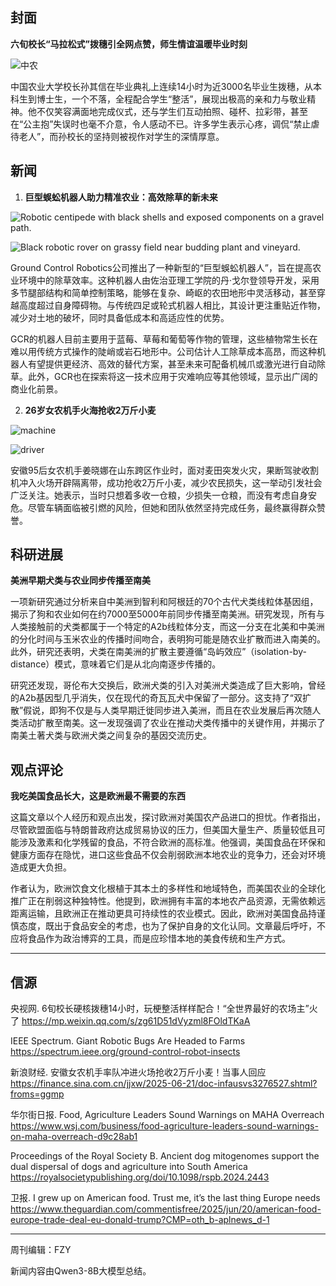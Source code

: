 
## 封面

**六旬校长“马拉松式”拨穗引全网点赞，师生情谊温暖毕业时刻**

![中农](https://mmbiz.qpic.cn/sz_mmbiz_png/KdAStmiazbn8rprcEibKT4gSs1ibtjHiatUbicfpvjiaM1iaDichaBDbPwnwyvNL4aiblLMVlMSOGpiagPiaolw3kMvGkcDnw/640?wx_fmt=png&from=appmsg&tp=webp&wxfrom=5&wx_lazy=1)


中国农业大学校长孙其信在毕业典礼上连续14小时为近3000名毕业生拨穗，从本科生到博士生，一个不落，全程配合学生“整活”，展现出极高的亲和力与敬业精神。他不仅笑容满面地完成仪式，还与学生们互动拍照、碰杯、拉彩带，甚至在“公主抱”失误时也毫不介意，令人感动不已。许多学生表示心疼，调侃“禁止虐待老人”，而孙校长的坚持则被视作对学生的深情厚意。
## 新闻

1. **巨型蜈蚣机器人助力精准农业：高效除草的新未来**

![Robotic centipede with black shells and exposed components on a gravel path.](https://spectrum.ieee.org/media-library/robotic-centipede-with-black-shells-and-exposed-components-on-a-gravel-path.jpg?id=60160055&width=1200&height=813)

![Black robotic rover on grassy field near budding plant and vineyard.](https://spectrum.ieee.org/media-library/black-robotic-rover-on-grassy-field-near-budding-plant-and-vineyard.jpg?id=60160057&width=1200&quality=85)

Ground Control Robotics公司推出了一种新型的“巨型蜈蚣机器人”，旨在提高农业环境中的除草效率。这种机器人由佐治亚理工学院的丹·戈尔登领导开发，采用多节腿部结构和简单控制策略，能够在复杂、崎岖的农田地形中灵活移动，甚至穿越高度超过自身障碍物。与传统四足或轮式机器人相比，其设计更注重贴近作物，减少对土地的破坏，同时具备低成本和高适应性的优势。

GCR的机器人目前主要用于蓝莓、草莓和葡萄等作物的管理，这些植物常生长在难以用传统方式操作的陡峭或岩石地形中。公司估计人工除草成本高昂，而这种机器人有望提供更经济、高效的替代方案，甚至未来可配备机械爪或激光进行自动除草。此外，GCR也在探索将这一技术应用于灾难响应等其他领域，显示出广阔的商业化前景。

2. **26岁女农机手火海抢收2万斤小麦**

![machine](https://n.sinaimg.cn/sinakd20250621s/320/w640h480/20250621/6137-818b6616a3842bca38b0c8c7861049fd.jpg)

![driver](https://n.sinaimg.cn/sinakd20250621s/693/w640h853/20250621/f447-8b5d282ca00772fd974744655af544b5.jpg)

安徽95后女农机手姜晓娜在山东跨区作业时，面对麦田突发火灾，果断驾驶收割机冲入火场开辟隔离带，成功抢收2万斤小麦，减少农民损失，这一举动引发社会广泛关注。她表示，当时只想着多收一仓粮，少损失一仓粮，而没有考虑自身安危。尽管车辆面临被引燃的风险，但她和团队依然坚持完成任务，最终赢得群众赞誉。

## 科研进展

**美洲早期犬类与农业同步传播至南美**

一项新研究通过分析来自中美洲到智利和阿根廷的70个古代犬类线粒体基因组，揭示了狗和农业如何在约7000至5000年前同步传播至南美洲。研究发现，所有与人类接触前的犬类都属于一个特定的A2b线粒体分支，而这一分支在北美和中美洲的分化时间与玉米农业的传播时间吻合，表明狗可能是随农业扩散而进入南美的。此外，研究还表明，犬类在南美洲的扩散主要遵循“岛屿效应”（isolation-by-distance）模式，意味着它们是从北向南逐步传播的。

研究还发现，哥伦布大交换后，欧洲犬类的引入对美洲犬类造成了巨大影响，曾经的A2b基因型几乎消失，仅在现代的奇瓦瓦犬中保留了一部分。这支持了“双扩散”假说，即狗不仅是与人类早期迁徙同步进入美洲，而且在农业发展后再次随人类活动扩散至南美。这一发现强调了农业在推动犬类传播中的关键作用，并揭示了南美土著犬类与欧洲犬类之间复杂的基因交流历史。

## 观点评论

**我吃美国食品长大，这是欧洲最不需要的东西**

这篇文章以个人经历和观点出发，探讨欧洲对美国农产品进口的担忧。作者指出，尽管欧盟面临与特朗普政府达成贸易协议的压力，但美国大量生产、质量较低且可能涉及激素和化学残留的食品，不符合欧洲的高标准。他强调，美国食品在环保和健康方面存在隐忧，进口这些食品不仅会削弱欧洲本地农业的竞争力，还会对环境造成更大负担。

作者认为，欧洲饮食文化根植于其本土的多样性和地域特色，而美国农业的全球化推广正在削弱这种独特性。他提到，欧洲拥有丰富的本地农产品资源，无需依赖远距离运输，且欧洲正在推动更具可持续性的农业模式。因此，欧洲对美国食品持谨慎态度，既出于食品安全的考虑，也为了保护自身的文化认同。文章最后呼吁，不应将食品作为政治博弈的工具，而是应珍惜本地的美食传统和生产方式。

---
## 信源

央视网. 6旬校长硬核拨穗14小时，玩梗整活样样配合！“全世界最好的农场主”火了 https://mp.weixin.qq.com/s/zg61D51dVyzml8FOldTKaA

IEEE Spectrum. Giant Robotic Bugs Are Headed to Farms https://spectrum.ieee.org/ground-control-robot-insects

新浪财经. 安徽女农机手率队冲进火场抢收2万斤小麦！当事人回应 https://finance.sina.com.cn/jjxw/2025-06-21/doc-infausvs3276527.shtml?froms=ggmp 

华尔街日报. Food, Agriculture Leaders Sound Warnings on MAHA Overreach https://www.wsj.com/business/food-agriculture-leaders-sound-warnings-on-maha-overreach-d9c28ab1

Proceedings of the Royal Society B. Ancient dog mitogenomes support the dual dispersal of dogs and agriculture into South America https://royalsocietypublishing.org/doi/10.1098/rspb.2024.2443 

卫报. I grew up on American food. Trust me, it’s the last thing Europe needs https://www.theguardian.com/commentisfree/2025/jun/20/american-food-europe-trade-deal-eu-donald-trump?CMP=oth_b-aplnews_d-1 

---
周刊编辑：FZY

新闻内容由Qwen3-8B大模型总结。
